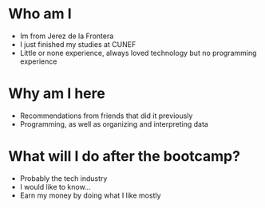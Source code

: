 # Who am I
* Im from Jerez de la Frontera
* I just finished my studies at CUNEF
* Little or none experience, always loved technology but no programming experience

# Why am I here
* Recommendations from friends that did it previously
* Programming, as well as organizing and interpreting data

# What will I do after the bootcamp?
* Probably the tech industry
* I would like to know...
* Earn my money by doing what I like mostly